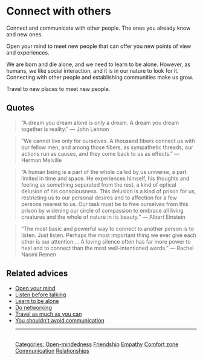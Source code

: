 # Connect with others

Connect and communicate with other people. The ones you already know and new ones.

Open your mind to meet new people that can offer you new points of view and experiences.

We are born and die alone, and we need to learn to be alone. 
However, as humans, we like social interaction, and it is in our nature to look for it. Connecting with other people and establishing communities make us grow.

Travel to new places to meet new people.

## Quotes

> “A dream you dream alone is only a dream. A dream you dream together is reality.” ― John Lennon

> “We cannot live only for ourselves. A thousand fibers connect us with our fellow men; and among those fibers, as sympathetic threads, our actions run as causes, and they come back to us as effects.” ― Herman Melville

> “A human being is a part of the whole called by us universe, a part limited in time and space. He experiences himself, his thoughts and feeling as something separated from the rest, a kind of optical delusion of his consciousness. This delusion is a kind of prison for us, restricting us to our personal desires and to affection for a few persons nearest to us. Our task must be to free ourselves from this prison by widening our circle of compassion to embrace all living creatures and the whole of nature in its beauty.” ― Albert Einstein

> “The most basic and powerful way to connect to another person is to listen. Just listen. Perhaps the most important thing we ever give each other is our attention…. A loving silence often has far more power to heal and to connect than the most well-intentioned words.” ― Rachel Naomi Remen

## Related advices

- [Open your mind](../Open%20your%20mind/index.md)
- [Listen before talking](../Listen%20before%20talking/index.md)
- [Learn to be alone](../Learn%20to%20be%20alone/index.md)
- [Do networking](../Do%20networking/index.md)
- [Travel as much as you can](../Travel%20as%20much%20as%20you%20can/index.md)
- [You shouldn't avoid communication](../You%20shouldn't%20avoid%20communication/index.md)<hr/><br/>[Categories:](../Categories/index.md) [Open-mindedness](../Categories/Open-mindedness.md) [Friendship](../Categories/Friendship.md) [Empathy](../Categories/Empathy.md) [Comfort zone](../Categories/Comfort%20zone.md) [Communication](../Categories/Communication.md) [Relationships](../Categories/Relationships.md)